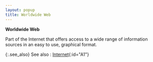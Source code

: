 ```yaml
---
layout: popup
title: Worldwide Web
---
```



**Worldwide Web**


Part of the Internet that offers access to a wide range of information  sources in an easy to use, graphical format.


{:.see_also}
See also
: [Internet]({{site.gloss_baseurl}}/misc/internet_glossary.html){:id="A1"}
